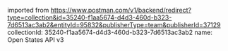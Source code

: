 imported from https://www.postman.com/v1/backend/redirect?type=collection&id=35240-f1aa5674-d4d3-460d-b323-7d6513ac3ab2&entityId=95832&publisherType=team&publisherId=37129
collectionId: 35240-f1aa5674-d4d3-460d-b323-7d6513ac3ab2
name: Open States API v3
